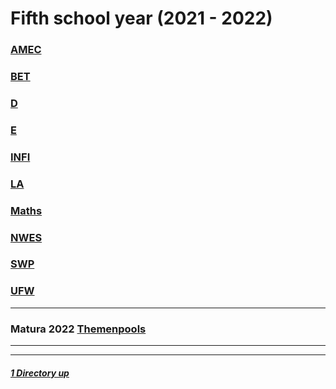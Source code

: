 # Fifth school year (2021 - 2022)

### [AMEC](./AMEC/README.md)
### [BET](./BET/README.md)
### [D](./D/README.md)
### [E](./E/README.md)
### [INFI](./INFI/README.md)
### [LA](./LA/README.md)
### [Maths](./MATH/README.md)
### [NWES](./NWES/README.md)
### [SWP](./SWP/README.md)
### [UFW](./UFW/README.md)

----

### Matura 2022 [Themenpools](./../Themenbereiche_fur_den_Maturatermin_2021_und_die_zwei_folgenden_Nebentermine.pdf)

----
----

##### [1 Directory up](./../README.md)
